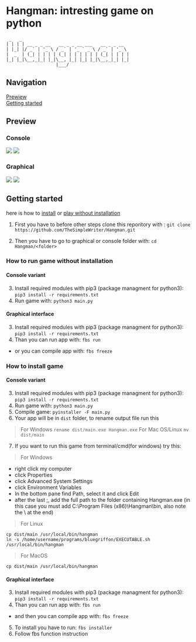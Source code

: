 # Hangman: intresting game on python
```
 _   _
| | | | __ _ _ __   __ _ _ __ ___   __ _ _ __
| |_| |/ _` | '_ \ / _` | '_ ` _ \ / _` | '_ \
|  _  | (_| | | | | (_| | | | | | | (_| | | | |
|_| |_|\__,_|_| |_|\__, |_| |_| |_|\__,_|_| |_|
                   |___/
```
## Navigation
[Prewiew](#Preview) <br />
[Getting started](#Getting-started)

## Preview

### Console

![](https://github.com/TheSimpleWriter/Hangman/blob/master/images/Screen%20Shot%202019-08-18%20at%2021.38.26.png)
![](https://github.com/TheSimpleWriter/Hangman/blob/master/images/Screen%20Shot%202019-08-18%20at%2021.38.02.png)

### Graphical

![](https://github.com/TheSimpleWriter/Hangman/blob/master/images/Screen%20Shot%202019-08-18%20at%2021.37.41.png)
![](https://github.com/TheSimpleWriter/Hangman/blob/master/images/Screen%20Shot%202019-08-18%20at%2021.36.42.png)

## Getting started

here is how to [install](#How-to-install-game) or [play without installation](#How-to-run-game-without-installation)

1. First you have to before other steps clone this reporitory with : ```git clone https://github.com/TheSimpleWriter/Hangman.git```

2. Then you have to go to graphical or console folder with: ```cd Hangman/<folder>```

### How to run game without installation

#### Console variant

3. Install required modules with pip3 (package managment for python3): ```pip3 install -r requirements.txt```
4. Run game with: ```python3 main.py```

#### Graphical interface

3. Install required modules with pip3 (package managment for python3): ```pip3 install -r requirements.txt```
4. Than you can run app with: ```fbs run```
- or you can compile app with: ```fbs freeze```

### How to install game

#### Console variant

3. Install required modules with pip3 (package managment for python3): ```pip3 install -r requirements.txt```
4. Run game with: ```python3 main.py```
5. Compile game: ```pyinstaller -F main.py```
6. Your app will be in ```dist``` folder, to rename output file run this 
> For Windows
``` rename dist/main.exe Hangman.exe ```
> For Mac OS/Linux
``` mv dist/main ```

7. If you want to run this game from terminal/cmd(for windows) try this:

> For Windows

+ right click my computer
+ click Properties
+ click Advanced System Settings
+ click Environment Variables
+ In the bottom pane find Path, select it and click Edit
+ after the last ;, add the full path to the folder containing Hangman.exe (in this case you must add C:\Program Files (x86)\Hangman\bin\, also note the \ at the end)

>For Linux
```
cp dist/main /usr/local/bin/hangman
ln -s /home/username/programs/bluegriffon/EXECUTABLE.sh /usr/local/bin/hangman

```

> For MacOS
```
cp dist/main /usr/local/bin/hangman
```

#### Graphical interface

3. Install required modules with pip3 (package managment for python3): ```pip3 install -r requirements.txt```
4. Than you can run app with: ```fbs run```
- and then you can compile app with: ```fbs freeze```
5. To install you have to run: ```fbs installer```
6. Follow fbs function instruction
